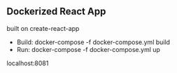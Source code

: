 ## Dockerized React App

built on create-react-app


- Build: docker-compose -f docker-compose.yml build
- Run: docker-compose -f docker-compose.yml up

localhost:8081